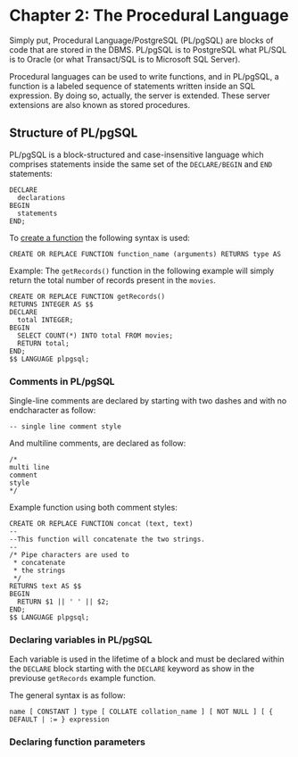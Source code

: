 # Chapter 2: The Procedural Language

Simply put, Procedural Language/PostgreSQL (PL/pgSQL) are blocks of code that are stored in the DBMS. PL/pgSQL is to PostgreSQL what PL/SQL is to Oracle (or what Transact/SQL is to Microsoft SQL Server).

Procedural languages can be used to write functions, and in PL/pgSQL, a function is a labeled sequence of statements written inside an SQL expression. By doing so, actually, the server is extended. These server extensions are also known as stored procedures.

## Structure of PL/pgSQL

PL/pgSQL is a block-structured and case-insensitive language which comprises statements inside the same set of the `DECLARE/BEGIN` and `END` statements:

```
DECLARE
  declarations
BEGIN
  statements
END;
```

To [create a function](https://www.postgresql.org/docs/12/sql-createfunction.html) the following syntax is used:

`CREATE OR REPLACE FUNCTION function_name (arguments) RETURNS type AS`

Example: The `getRecords()` function in the following example will simply return the total number
of records present in the `movies`.

```
CREATE OR REPLACE FUNCTION getRecords()
RETURNS INTEGER AS $$
DECLARE
  total INTEGER;
BEGIN
  SELECT COUNT(*) INTO total FROM movies;
  RETURN total;
END;
$$ LANGUAGE plpgsql;
```

### Comments in PL/pgSQL

Single-line comments are declared by starting with two dashes and with no endcharacter as follow:

`-- single line comment style`

And multiline comments, are declared as follow:

```
/*
multi line
comment
style
*/
```

Example function using both comment styles:

```
CREATE OR REPLACE FUNCTION concat (text, text)
--
--This function will concatenate the two strings.
--
/* Pipe characters are used to
 * concatenate
 * the strings
 */
RETURNS text AS $$
BEGIN
  RETURN $1 || ' ' || $2;
END;
$$ LANGUAGE plpgsql;
```

### Declaring variables in PL/pgSQL

Each variable is used in the lifetime of a block and must be declared within the `DECLARE` block starting with the `DECLARE` keyword as show in the previouse `getRecords` example function.

The general syntax is as follow:

```
name [ CONSTANT ] type [ COLLATE collation_name ] [ NOT NULL ] [ { DEFAULT | := } expression
```

### Declaring function parameters
